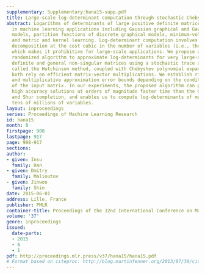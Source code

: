 ```yaml
---
supplementary: Supplementary:hana15-supp.pdf
title: Large-scale log-determinant computation through stochastic Chebyshev expansions
abstract: Logarithms of determinants of large positive definite matrices appear ubiquitously
  in machine learning applications including Gaussian graphical and Gaussian process
  models, partition functions of discrete graphical models, minimum-volume ellipsoids
  and metric and kernel learning. Log-determinant computation involves the Cholesky
  decomposition at the cost cubic in the number of variables (i.e., the matrix dimension),
  which makes it prohibitive for large-scale applications. We propose a linear-time
  randomized algorithm to approximate log-determinants for very large-scale positive
  definite and general non-singular matrices using a stochastic trace approximation,
  called the Hutchinson method, coupled with Chebyshev polynomial expansions that
  both rely on efficient matrix-vector multiplications. We establish rigorous additive
  and multiplicative approximation error bounds depending on the condition number
  of the input matrix. In our experiments, the proposed algorithm can provide very
  high accuracy solutions at orders of magnitude faster time than the Cholesky decomposition
  and Shur completion, and enables us to compute log-determinants of matrices involving
  tens of millions of variables.
layout: inproceedings
series: Proceedings of Machine Learning Research
id: hana15
month: 0
firstpage: 908
lastpage: 917
page: 908-917
sections: 
author:
- given: Insu
  family: Han
- given: Dmitry
  family: Malioutov
- given: Jinwoo
  family: Shin
date: 2015-06-01
address: Lille, France
publisher: PMLR
container-title: Proceedings of the 32nd International Conference on Machine Learning
volume: '37'
genre: inproceedings
issued:
  date-parts:
  - 2015
  - 6
  - 1
pdf: http://proceedings.mlr.press/v37/hana15/hana15.pdf
# Format based on citeproc: http://blog.martinfenner.org/2013/07/30/citeproc-yaml-for-bibliographies/
---
```

